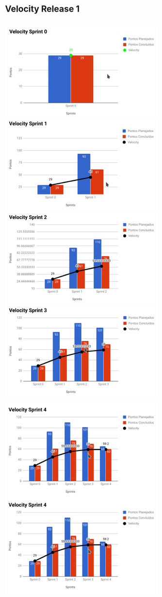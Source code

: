 # Velocity Release 1

<br />

<div class="container">
  <div class="row">
    <div class="col release-img">
        <img src="../../assets/imgs/velocity/Velocity-Sprint0.png" alt="...">
    </div>
    <div class="col release-img">
        <img src="../../assets/imgs/velocity/Velocity-Sprint1.png" alt="...">
    </div>
    </div>
    <div class="row">
    <div class="col-sm release-img">
      <img src="../../assets/imgs/velocity/Velocity-Sprint2.png" alt="...">    
    </div>
    <div class="col-sm release-img">
      <img src="../../assets/imgs/velocity/Velocity-Sprint3.png" alt="...">
    </div>
    </div>
  <br />
  <div class="row">
    <div class="col-sm release-img">
        <img src="../../assets/imgs/velocity/Velocity-Sprint4.png" alt="...">
    </div>
    <div class="col-sm release-img">
      <img src="../../assets/imgs/velocity/Velocity-Sprint4.png" alt="...">    
    </div>
  </div>
  </div>
</div>